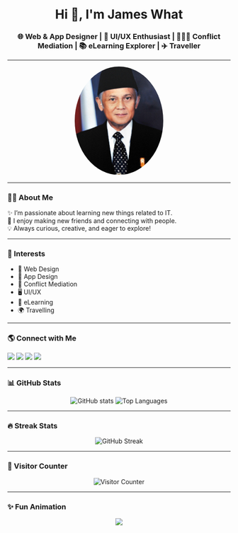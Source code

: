 <!-- Profil GitHub README -->

<h1 align="center">Hi 👋, I'm James What</h1>
<h3 align="center">🌐 Web & App Designer | 🎨 UI/UX Enthusiast | 🧑‍🤝‍🧑 Conflict Mediation | 📚 eLearning Explorer | ✈️ Traveller</h3>

---

<p align="center">
  <img src="james.jpg" alt="Profile Picture" width="200" style="border-radius:50%;"/>
</p>

---

### 👨‍💻 About Me
✨ I’m passionate about learning new things related to IT.  
🤝 I enjoy making new friends and connecting with people.  
💡 Always curious, creative, and eager to explore!  

---

### 🚀 Interests
- 🎨 Web Design  
- 📱 App Design  
- 🧘 Conflict Mediation  
- 🖥️ UI/UX  
- 📖 eLearning  
- 🌍 Travelling  

---

### 🌎 Connect with Me
<p align="left">
  <a href="https://youtube.com/@jameswhat" target="_blank"><img src="https://img.shields.io/badge/YouTube-FF0000?style=for-the-badge&logo=youtube&logoColor=white"/></a>
  <a href="https://facebook.com/jwhere" target="_blank"><img src="https://img.shields.io/badge/Facebook-1877f2?style=for-the-badge&logo=facebook&logoColor=white"/></a>
  <a href="https://www.tiktok.com/@jameswhat" target="_blank"><img src="https://img.shields.io/badge/TikTok-000000?style=for-the-badge&logo=tiktok&logoColor=white"/></a>
  <a href="https://instagram.com/jameswhat" target="_blank"><img src="https://img.shields.io/badge/Instagram-E4405F?style=for-the-badge&logo=instagram&logoColor=white"/></a>
</p>

---

### 📊 GitHub Stats
<p align="center">
  <img src="https://github-readme-stats.vercel.app/api?username=teddybelajarid&show_icons=true&theme=tokyonight" alt="GitHub stats" height="180"/>
  <img src="https://github-readme-stats.vercel.app/api/top-langs/?username=teddybelajarid&layout=compact&theme=tokyonight" alt="Top Languages" height="180"/>
</p>

---

### 🔥 Streak Stats
<p align="center">
  <img src="https://streak-stats.demolab.com?user=teddybelajarid&theme=tokyonight&hide_border=true" alt="GitHub Streak"/>
</p>

---

### 👀 Visitor Counter
<p align="center">
  <img src="https://komarev.com/ghpvc/?username=teddybelajarid&label=Profile%20views&color=ff69b4&style=for-the-badge" alt="Visitor Counter"/>
</p>

---

### ✨ Fun Animation
<p align="center">
  <img src="https://readme-typing-svg.herokuapp.com?color=00F7FF&size=24&center=true&vCenter=true&width=500&height=50&lines=Welcome+to+my+GitHub+Profile!;Always+learning+new+things!;Let's+connect+%F0%9F%91%8B"/>
</p>
